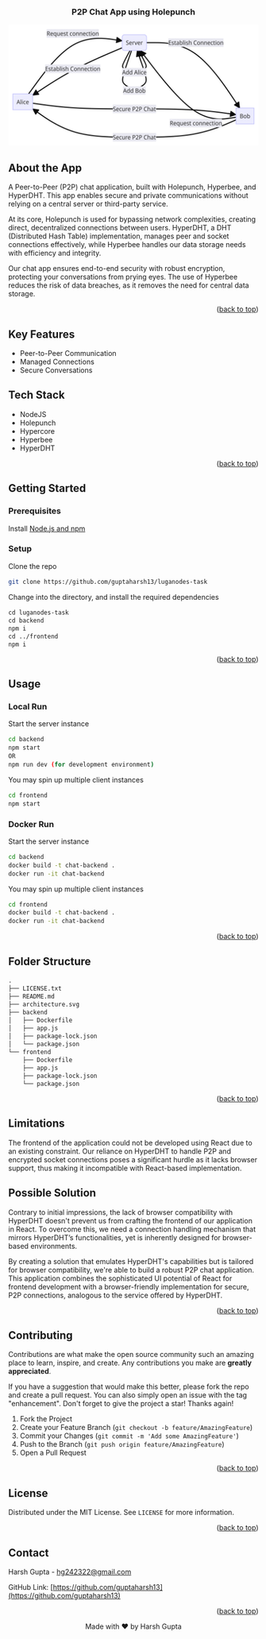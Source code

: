 <a name="readme-top"></a>

<div align="center">
  <h3 align="center">P2P Chat App using Holepunch</h3>
</div>

![Architecture Diagram](architecture.png)


## About the App

A Peer-to-Peer (P2P) chat application, built with Holepunch, Hyperbee, and HyperDHT. This app enables secure and private communications without relying on a central server or third-party service.

At its core, Holepunch is used for bypassing network complexities, creating direct, decentralized connections between users. HyperDHT, a DHT (Distributed Hash Table) implementation, manages peer and socket connections effectively, while Hyperbee handles our data storage needs with efficiency and integrity.

Our chat app ensures end-to-end security with robust encryption, protecting your conversations from prying eyes. The use of Hyperbee reduces the risk of data breaches, as it removes the need for central data storage.

<p align="right">(<a href="#readme-top">back to top</a>)</p>


## Key Features

- Peer-to-Peer Communication
- Managed Connections
- Secure Conversations

## Tech Stack

- NodeJS
- Holepunch
- Hypercore
- Hyperbee
- HyperDHT

<p align="right">(<a href="#readme-top">back to top</a>)</p>

## Getting Started

### Prerequisites
Install [Node.js and npm](https://nodejs.org/en/download/)

### Setup

Clone the repo
```sh
git clone https://github.com/guptaharsh13/luganodes-task
```

Change into the directory, and install the required dependencies
```shell
cd luganodes-task
cd backend
npm i
cd ../frontend
npm i
  ```

<p align="right">(<a href="#readme-top">back to top</a>)</p>

## Usage

### Local Run

Start the server instance
```sh
cd backend
npm start
OR
npm run dev (for development environment)
```

You may spin up multiple client instances
```sh
cd frontend
npm start
```

### Docker Run

Start the server instance
```sh
cd backend
docker build -t chat-backend .
docker run -it chat-backend
```

You may spin up multiple client instances
```sh
cd frontend
docker build -t chat-backend .
docker run -it chat-backend
```

<p align="right">(<a href="#readme-top">back to top</a>)</p>

## Folder Structure
```
.
├── LICENSE.txt
├── README.md
├── architecture.svg
├── backend
│   ├── Dockerfile
│   ├── app.js
│   ├── package-lock.json
│   └── package.json
└── frontend
    ├── Dockerfile
    ├── app.js
    ├── package-lock.json
    └── package.json
```

<p align="right">(<a href="#readme-top">back to top</a>)</p>

## Limitations

The frontend of the application could not be developed using React due to an existing constraint. Our reliance on HyperDHT to handle P2P and encrypted socket connections poses a significant hurdle as it lacks browser support, thus making it incompatible with React-based implementation.

## Possible Solution

Contrary to initial impressions, the lack of browser compatibility with HyperDHT doesn't prevent us from crafting the frontend of our application in React. To overcome this, we need a connection handling mechanism that mirrors HyperDHT’s functionalities, yet is inherently designed for browser-based environments.

By creating a solution that emulates HyperDHT's capabilities but is tailored for browser compatibility, we're able to build a robust P2P chat application. This application combines the sophisticated UI potential of React for frontend development with a browser-friendly implementation for secure, P2P connections, analogous to the service offered by HyperDHT.

<p align="right">(<a href="#readme-top">back to top</a>)</p>

## Contributing

Contributions are what make the open source community such an amazing place to learn, inspire, and create. Any contributions you make are **greatly appreciated**.

If you have a suggestion that would make this better, please fork the repo and create a pull request. You can also simply open an issue with the tag "enhancement".
Don't forget to give the project a star! Thanks again!

1. Fork the Project
2. Create your Feature Branch (`git checkout -b feature/AmazingFeature`)
3. Commit your Changes (`git commit -m 'Add some AmazingFeature'`)
4. Push to the Branch (`git push origin feature/AmazingFeature`)
5. Open a Pull Request

<p align="right">(<a href="#readme-top">back to top</a>)</p>

<!-- LICENSE -->

## License

Distributed under the MIT License. See `LICENSE` for more information.

<p align="right">(<a href="#readme-top">back to top</a>)</p>

<!-- CONTACT -->

## Contact

Harsh Gupta - hg242322@gmail.com

GitHub Link: [https://github.com/guptaharsh13](https://github.com/guptaharsh13)

<p align="right">(<a href="#readme-top">back to top</a>)</p>

<p align="center">Made with ❤ by Harsh Gupta</p>
